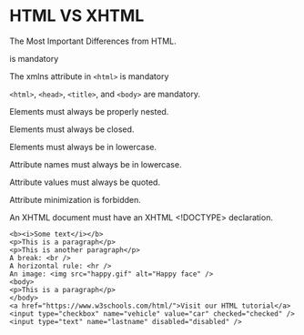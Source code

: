 # HTML VS XHTML

The Most Important Differences from HTML.

<!DOCTYPE> is mandatory

The xmlns attribute in `<html>` is mandatory

`<html>`, `<head>`, `<title>`, and `<body>` are mandatory.

Elements must always be properly nested.

Elements must always be closed.

Elements must always be in lowercase.

Attribute names must always be in lowercase.

Attribute values must always be quoted.

Attribute minimization is forbidden.

An XHTML document must have an XHTML <!DOCTYPE> declaration.

```xhtml
<b><i>Some text</i></b>
<p>This is a paragraph</p>
<p>This is another paragraph</p>
A break: <br />
A horizontal rule: <hr />
An image: <img src="happy.gif" alt="Happy face" />
<body>
<p>This is a paragraph</p>
</body>
<a href="https://www.w3schools.com/html/">Visit our HTML tutorial</a>
<input type="checkbox" name="vehicle" value="car" checked="checked" />
<input type="text" name="lastname" disabled="disabled" />
```
